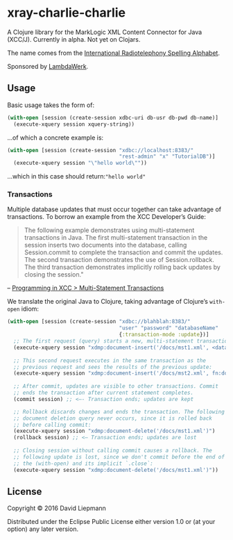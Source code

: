 # xray-charlie-charlie

A Clojure library for the MarkLogic XML Content Connector for Java (XCC/J). Currently in alpha. Not yet on Clojars.

The name comes from the [International Radiotelephony Spelling Alphabet](https://en.wikipedia.org/wiki/NATO_phonetic_alphabet).

Sponsored by [LambdaWerk](https://lambdawerk.com/home).

## Usage

Basic usage takes the form of:
``` clojure
(with-open [session (create-session xdbc-uri db-usr db-pwd db-name)]
  (execute-xquery session xquery-string))
```
...of which a concrete example is:
``` clojure
(with-open [session (create-session "xdbc://localhost:8383/"
                                    "rest-admin" "x" "TutorialDB")]
  (execute-xquery session "\"hello world\""))
```
...which in this case should return:`"hello world"`

### Transactions

Multiple database updates that must occur together can take advantage of transactions. To borrow an example from the XCC Developer’s Guide:

>The following example demonstrates using multi-statement transactions in Java. The first multi-statement transaction in the session inserts two documents into the database, calling Session.commit to complete the transaction and commit the updates. The second transaction demonstrates the use of Session.rollback. The third transaction demonstrates implicitly rolling back updates by closing the session."

– [Programming in XCC > Multi-Statement Transactions](https://docs.marklogic.com/guide/xcc/concepts#id_35788)

We translate the original Java to Clojure, taking advantage of Clojure’s `with-open` idiom:

``` clojure
(with-open [session (create-session "xdbc://blahblah:8383/"
                                    "user" "password" "databaseName"
                                    {:transaction-mode :update})]
  ;; The first request (query) starts a new, multi-statement transaction:
  (execute-xquery session "xdmp:document-insert('/docs/mst1.xml', <data><stuff/></data>)")
  
  ;; This second request executes in the same transaction as the
  ;; previous request and sees the results of the previous update:
  (execute-xquery session "xdmp:document-insert('/docs/mst2.xml', fn:doc(\"/docs/mst1.xml\"));)")
  
  ;; After commit, updates are visible to other transactions. Commit
  ;; ends the transaction after current statement completes.
  (commit session) ;; <—- Transaction ends; updates are kept

  ;; Rollback discards changes and ends the transaction. The following
  ;; document deletion query never occurs, since it is rolled back
  ;; before calling commit:
  (execute-xquery session "xdmp:document-delete('/docs/mst1.xml')")
  (rollback session) ;; <– Transaction ends; updates are lost
  
  ;; Closing session without calling commit causes a rollback. The
  ;; following update is lost, since we don't commit before the end of
  ;; the (with-open) and its implicit `.close`:
  (execute-xquery session "xdmp:document-delete('/docs/mst1.xml')"))
```

## License

Copyright © 2016 David Liepmann

Distributed under the Eclipse Public License either version 1.0 or (at
your option) any later version.
